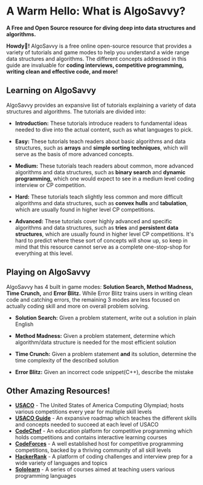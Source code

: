 # **A Warm Hello:** What is AlgoSavvy?
**A Free and Open Source resource for diving deep into data structures and algorithms.**

**Howdy👋!** AlgoSavvy is a free online open-source resource that provides a variety of tutorials and game modes to help you understand a wide range data structures and algorithms. The different concepts addressed in this guide are invaluable for **coding interviews, competitive programming, writing clean and effective code, and more!**

## Learning on AlgoSavvy

AlgoSavvy provides an expansive list of tutorials explaining a variety of data structures and algorithms. The tutorials are divided into:
- **Introduction:** These tutorials introduce readers to fundamental ideas needed to dive into the actual content, such as what languages to pick.

- **Easy:** These tutorials teach readers about basic algorithms and data structures, such as **arrays** and **simple sorting techniques**, which will serve as the basis of more advanced concepts.

- **Medium:** These tutorials teach readers about common, more advanced algorithms and data structures, such as **binary search** and **dynamic programming,** which one would expect to see in a medium level coding interview or CP competition.

- **Hard:** These tutorials teach slightly less common and more difficult algorithms and data structures, such as **convex hulls** and **tabulation**, which are usually found in higher level CP competitions.

- **Advanced:** These tutorials cover highly advanced and specific algorithms and data structures, such as **tries** and **persistent data structures**, which are usually found in higher level CP competitions. It's hard to predict where these sort of concepts will show up, so keep in mind that this resource cannot serve as a complete one-stop-shop for everything at this level.

## Playing on AlgoSavvy

AlgoSavvy has 4 built in game modes: **Solution Search, Method Madness, Time Crunch,** and **Error Blitz.** While Error Blitz trains users in writing clean code and catching errors, the remaining 3 modes are less focused on actually coding skill and more on overall problem solving.
- **Solution Search:** Given a problem statement, write out a solution in plain English

- **Method Madness:** Given a problem statement, determine which algorithm/data structure is needed for the most efficient solution

- **Time Crunch:** Given a problem statement **and** its solution, determine the time complexity of the described solution

- **Error Blitz:** Given an incorrect code snippet(C++), describe the mistake

## Other Amazing Resources!
- **[USACO](http://www.usaco.org)** - The United States of America Computing Olympiad; hosts various competitions every year for multiple skill levels
- **[USACO Guide](https://usaco.guide)** - An expansive roadmap which teaches the different skills and concepts needed to succeed at each level of USACO
- **[CodeChef](https://www.codechef.com)** - An education platform for competitive programming which holds competitions and contains interactive learning courses
- **[CodeForces](https://codeforces.com)** - A well established host for competitive programming competitions, backed by a thriving community of all skill levels
- **[HackerRank](https://www.hackerrank.com)** - A platform of coding challenges and interview prep for a wide variety of languages and topics
- **[Sololearn](https://www.sololearn.com)** - A series of courses aimed at teaching users various programming languages
